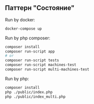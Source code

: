 ## Паттерн "Состояние"

Run by docker:
```bash
docker-compose up
```

Run by php composer:
```bash
composer install
composer run-script app
# or
composer run-script tests
composer run-script machines-test
composer run-script multi-machines-test
```

Run by php:
```bash
composer install
php ./public/index.php
php ./public/index_multi.php
```